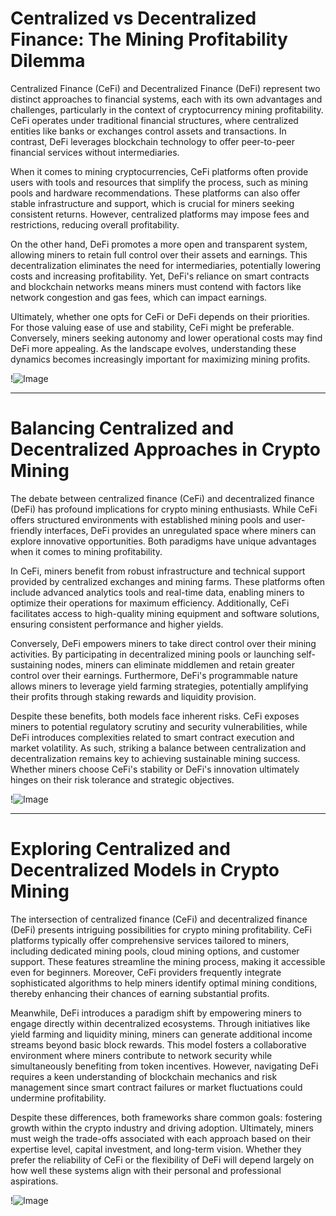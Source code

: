 # Centralized vs Decentralized Finance: The Mining Profitability Dilemma

Centralized Finance (CeFi) and Decentralized Finance (DeFi) represent two distinct approaches to financial systems, each with its own advantages and challenges, particularly in the context of cryptocurrency mining profitability. CeFi operates under traditional financial structures, where centralized entities like banks or exchanges control assets and transactions. In contrast, DeFi leverages blockchain technology to offer peer-to-peer financial services without intermediaries.

When it comes to mining cryptocurrencies, CeFi platforms often provide users with tools and resources that simplify the process, such as mining pools and hardware recommendations. These platforms can also offer stable infrastructure and support, which is crucial for miners seeking consistent returns. However, centralized platforms may impose fees and restrictions, reducing overall profitability.

On the other hand, DeFi promotes a more open and transparent system, allowing miners to retain full control over their assets and earnings. This decentralization eliminates the need for intermediaries, potentially lowering costs and increasing profitability. Yet, DeFi's reliance on smart contracts and blockchain networks means miners must contend with factors like network congestion and gas fees, which can impact earnings.

Ultimately, whether one opts for CeFi or DeFi depends on their priorities. For those valuing ease of use and stability, CeFi might be preferable. Conversely, miners seeking autonomy and lower operational costs may find DeFi more appealing. As the landscape evolves, understanding these dynamics becomes increasingly important for maximizing mining profits. 

!![Image](https://github.com/user-attachments/assets/590b50a7-4459-4e76-8a31-559aed223621)

---

# Balancing Centralized and Decentralized Approaches in Crypto Mining

The debate between centralized finance (CeFi) and decentralized finance (DeFi) has profound implications for crypto mining enthusiasts. While CeFi offers structured environments with established mining pools and user-friendly interfaces, DeFi provides an unregulated space where miners can explore innovative opportunities. Both paradigms have unique advantages when it comes to mining profitability.

In CeFi, miners benefit from robust infrastructure and technical support provided by centralized exchanges and mining farms. These platforms often include advanced analytics tools and real-time data, enabling miners to optimize their operations for maximum efficiency. Additionally, CeFi facilitates access to high-quality mining equipment and software solutions, ensuring consistent performance and higher yields.

Conversely, DeFi empowers miners to take direct control over their mining activities. By participating in decentralized mining pools or launching self-sustaining nodes, miners can eliminate middlemen and retain greater control over their earnings. Furthermore, DeFi's programmable nature allows miners to leverage yield farming strategies, potentially amplifying their profits through staking rewards and liquidity provision.

Despite these benefits, both models face inherent risks. CeFi exposes miners to potential regulatory scrutiny and security vulnerabilities, while DeFi introduces complexities related to smart contract execution and market volatility. As such, striking a balance between centralization and decentralization remains key to achieving sustainable mining success. Whether miners choose CeFi's stability or DeFi's innovation ultimately hinges on their risk tolerance and strategic objectives.

!![Image](https://github.com/user-attachments/assets/590b50a7-4459-4e76-8a31-559aed223621)

--- 

# Exploring Centralized and Decentralized Models in Crypto Mining

The intersection of centralized finance (CeFi) and decentralized finance (DeFi) presents intriguing possibilities for crypto mining profitability. CeFi platforms typically offer comprehensive services tailored to miners, including dedicated mining pools, cloud mining options, and customer support. These features streamline the mining process, making it accessible even for beginners. Moreover, CeFi providers frequently integrate sophisticated algorithms to help miners identify optimal mining conditions, thereby enhancing their chances of earning substantial profits.

Meanwhile, DeFi introduces a paradigm shift by empowering miners to engage directly within decentralized ecosystems. Through initiatives like yield farming and liquidity mining, miners can generate additional income streams beyond basic block rewards. This model fosters a collaborative environment where miners contribute to network security while simultaneously benefiting from token incentives. However, navigating DeFi requires a keen understanding of blockchain mechanics and risk management since smart contract failures or market fluctuations could undermine profitability.

Despite these differences, both frameworks share common goals: fostering growth within the crypto industry and driving adoption. Ultimately, miners must weigh the trade-offs associated with each approach based on their expertise level, capital investment, and long-term vision. Whether they prefer the reliability of CeFi or the flexibility of DeFi will depend largely on how well these systems align with their personal and professional aspirations.

!![Image](https://github.com/user-attachments/assets/590b50a7-4459-4e76-8a31-559aed223621)